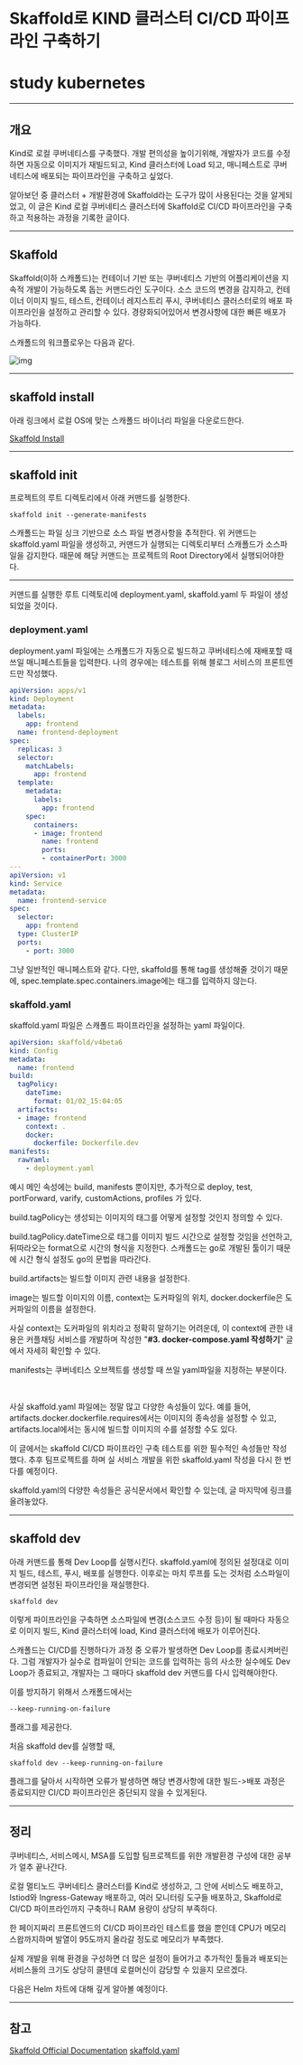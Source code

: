 # Skaffold로 KIND 클러스터 CI/CD 파이프라인 구축하기
# study kubernetes

---

## 개요

Kind로 로컬 쿠버네티스를 구축했다. 개발 편의성을 높이기위해, 개발자가 코드를 수정하면 자동으로 이미지가 재빌드되고, Kind 클러스터에 Load 되고, 매니페스트로 쿠버네티스에 배포되는 파이프라인을 구축하고 싶었다.

알아보던 중 클러스터 + 개발환경에 Skaffold라는 도구가 많이 사용된다는 것을 알게되었고, 이 글은 Kind 로컬 쿠버네티스 클러스터에 Skaffold로 CI/CD 파이프라인을 구축하고 적용하는 과정을 기록한 글이다.

---

## Skaffold

Skaffold(이하 스캐폴드)는 컨테이너 기반 또는 쿠버네티스 기반의 어플리케이션을 지속적 개발이 가능하도록 돕는 커맨드라인 도구이다. 소스 코드의 변경을 감지하고, 컨테이너 이미지 빌드, 테스트, 컨테이너 레지스트리 푸시, 쿠버네티스 클러스터로의 배포 파이프라인을 설정하고 관리할 수 있다. 경량화되어있어서 변경사항에 대한 빠른 배포가 가능하다.

스캐폴드의 워크플로우는 다음과 같다.

![img](../assets/Skaffold1.png)

---

## skaffold install

아래 링크에서 로컬 OS에 맞는 스캐폴드 바이너리 파일을 다운로드한다.

[Skaffold Install](https://skaffold.dev/docs/install/)

---

## skaffold init

프로젝트의 루트 디렉토리에서 아래 커맨드를 실행한다.

```
skaffold init --generate-manifests
```

스캐폴드는 파일 싱크 기반으로 소스 파일 변경사항을 추적한다. 위 커맨드는 skaffold.yaml 파일을 생성하고, 커맨드가 실행되는 디렉토리부터 스캐폴드가 소스파일을 감지한다. 때문에 해당 커맨드는 프로젝트의 Root Directory에서 실행되어야한다.

---

커맨드를 실행한 루트 디렉토리에 deployment.yaml, skaffold.yaml 두 파일이 생성되었을 것이다.

### deployment.yaml

deployment.yaml 파일에는 스캐폴드가 자동으로 빌드하고 쿠버네티스에 재배포할 때 쓰일 매니페스트들을 입력한다. 나의 경우에는 테스트를 위해 블로그 서비스의 프론트엔드만 작성했다.

```yaml
apiVersion: apps/v1
kind: Deployment
metadata:
  labels:
    app: frontend
  name: frontend-deployment
spec:
  replicas: 3
  selector:
    matchLabels:
      app: frontend
  template:
    metadata:
      labels:
        app: frontend
    spec:
      containers:
      - image: frontend
        name: frontend
        ports:
        - containerPort: 3000
---
apiVersion: v1
kind: Service
metadata:
  name: frontend-service
spec:
  selector:
    app: frontend
  type: ClusterIP
  ports:
    - port: 3000
```

그냥 일반적인 매니페스트와 같다. 다만, skaffold를 통해 tag를 생성해줄 것이기 때문에, spec.template.spec.containers.image에는 태그를 입력하지 않는다.

### skaffold.yaml

skaffold.yaml 파일은 스캐폴드 파이프라인을 설정하는 yaml 파일이다.

```yaml
apiVersion: skaffold/v4beta6
kind: Config
metadata:
  name: frontend
build:
  tagPolicy:
    dateTime:
      format: 01/02_15:04:05
  artifacts:
  - image: frontend
    context: .
    docker:
      dockerfile: Dockerfile.dev
manifests:
  rawYaml:
    - deployment.yaml
```

예시 메인 속성에는 build, manifests 뿐이지만, 추가적으로 deploy, test, portForward, varify, customActions, profiles 가 있다.

build.tagPolicy는 생성되는 이미지의 태그를 어떻게 설정할 것인지 정의할 수 있다.

build.tagPolicy.dateTime으로 태그를 이미지 빌드 시간으로 설정할 것임을 선언하고, 뒤따라오는 format으로 시간의 형식을 지정한다. 스캐폴드는 go로 개발된 툴이기 때문에 시간 형식 설정도 go의 문법을 따라간다.

build.artifacts는 빌드할 이미지 관련 내용을 설정한다.

image는 빌드할 이미지의 이름, context는 도커파일의 위치, docker.dockerfile은 도커파일의 이름을 설정한다.

사실 context는 도커파일의 위치라고 정확히 말하기는 어려운데, 이 context에 관한 내용은 커플채팅 서비스를 개발하며 작성한 "**#3. docker-compose.yaml 작성하기**" 글에서 자세히 확인할 수 있다.

manifests는 쿠버네티스 오브젝트를 생성할 때 쓰일 yaml파일을 지정하는 부분이다.

<br>

사실 skaffold.yaml 파일에는 정말 많고 다양한 속성들이 있다. 예를 들어, artifacts.docker.dockerfile.requires에서는 이미지의 종속성을 설정할 수 있고, artifacts.local에서는 동시에 빌드할 이미지의 수를 설정할 수도 있다.

이 글에서는 skaffold CI/CD 파이프라인 구축 테스트를 위한 필수적인 속성들만 작성했다. 추후 팀프로젝트를 하며 실 서비스 개발을 위한 skaffold.yaml 작성을 다시 한 번 다를 예정이다.

skaffold.yaml의 다양한 속성들은 공식문서에서 확인할 수 있는데, 글 마지막에 링크를 올려놓았다.

---

## skaffold dev

아래 커맨드를 통해 Dev Loop를 실행시킨다. skaffold.yaml에 정의된 설정대로 이미지 빌드, 테스트, 푸시, 배포를 실행한다. 이후로는 마치 루프를 도는 것처럼 소스파일이 변경되면 설정된 파이프라인을 재실행한다.

```
skaffold dev
```

이렇게 파이프라인을 구축하면 소스파일에 변경(소스코드 수정 등)이 될 때마다 자동으로 이미지 빌드, Kind 클러스터에 load, Kind 클러스터에 배포가 이루어진다.

스캐폴드는 CI/CD를 진행하다가 과정 중 오류가 발생하면 Dev Loop를 종료시켜버린다. 그럼 개발자가 실수로 컴파일이 안되는 코드를 입력하는 등의 사소한 실수에도 Dev Loop가 종료되고, 개발자는 그 때마다 skaffold dev 커맨드를 다시 입력해야한다.

이를 방지하기 위해서 스캐폴드에서는

```
--keep-running-on-failure
```

플래그를 제공한다.

처음 skaffold dev를 실행할 때, 

```
skaffold dev --keep-running-on-failure
```

플래그를 달아서 시작하면 오류가 발생하면 해당 변경사항에 대한 빌드->배포 과정은 종료되지만 CI/CD 파이프라인은 중단되지 않을 수 있게된다.

---

## 정리

쿠버네티스, 서비스메시, MSA를 도입할 팀프로젝트를 위한 개발환경 구성에 대한 공부가 얼추 끝나간다. 

로컬 멀티노드 쿠버네티스 클러스터를 Kind로 생성하고, 그 안에 서비스도 배포하고, Istiod와 Ingress-Gateway 배포하고, 여러 모니터링 도구들 배포하고, Skaffold로 CI/CD 파이프라인까지 구축하니 RAM 용량이 상당히 부족하다.

한 페이지짜리 프론트엔드의 CI/CD 파이프라인 테스트를 했을 뿐인데 CPU가 메모리 스왑까지하며 발열이 95도까지 올라갈 정도로 메모리가 부족했다.

실제 개발을 위해 환경을 구성하면 더 많은 설정이 들어가고 추가적인 툴들과 배포되는 서비스들의 크기도 상당히 클텐데 로컬머신이 감당할 수 있을지 모르겠다.

다음은 Helm 차트에 대해 깊게 알아볼 예정이다.

---

## 참고

[Skaffold Official Documentation](https://skaffold.dev/docs/)
[skaffold.yaml](https://skaffold.dev/docs/references/yaml/)